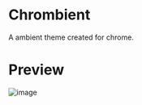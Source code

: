 # Chrombient

A ambient theme created for chrome.

# Preview

![image](https://github.com/user-attachments/assets/23166c9f-c65b-46dc-a4fa-d1479646decc)

























